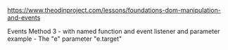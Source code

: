 https://www.theodinproject.com/lessons/foundations-dom-manipulation-and-events


Events
Method 3 - with named function and event listener and parameter example - The "e" parameter "e.target"